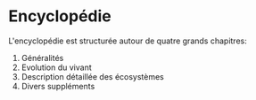Encyclopédie
============

L'encyclopédie est structurée autour de quatre grands chapitres:

1. Généralités
2. Evolution du vivant
3. Description détaillée des écosystèmes
4. Divers suppléments